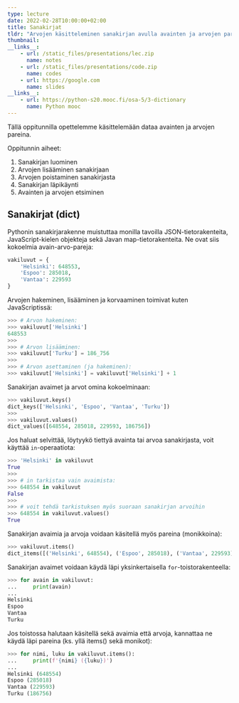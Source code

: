 ```yaml
---
type: lecture
date: 2022-02-28T10:00:00+02:00
title: Sanakirjat
tldr: "Arvojen käsitteleminen sanakirjan avulla avainten ja arvojen pareina."
thumbnail: 
__links__: 
    - url: /static_files/presentations/lec.zip
      name: notes
    - url: /static_files/presentations/code.zip
      name: codes
    - url: https://google.com
      name: slides
__links__:
    - url: https://python-s20.mooc.fi/osa-5/3-dictionary
      name: Python mooc
---
```


Tällä oppitunnilla opettelemme käsittelemään dataa avainten ja arvojen pareina.

Oppitunnin aiheet:

1. Sanakirjan luominen
1. Arvojen lisääminen sanakirjaan
1. Arvojen poistaminen sanakirjasta
1. Sanakirjan läpikäynti
1. Avainten ja arvojen etsiminen

## Sanakirjat (dict)

Pythonin sanakirjarakenne muistuttaa monilla tavoilla JSON-tietorakenteita, JavaScript-kielen objekteja sekä Javan map-tietorakenteita. Ne ovat siis kokoelmia avain-arvo-pareja:

```python
vakiluvut = {
    'Helsinki': 648553,
    'Espoo': 285018,
    'Vantaa': 229593
}
```

Arvojen hakeminen, lisääminen ja korvaaminen toimivat kuten JavaScriptissä:

```python
>>> # Arvon hakeminen:
>>> vakiluvut['Helsinki']
648553
>>> 
>>> # Arvon lisääminen:
>>> vakiluvut['Turku'] = 186_756
>>>
>>> # Arvon asettaminen (ja hakeminen):
>>> vakiluvut['Helsinki'] = vakiluvut['Helsinki'] + 1
```

Sanakirjan avaimet ja arvot omina kokoelminaan:

```python
>>> vakiluvut.keys()
dict_keys(['Helsinki', 'Espoo', 'Vantaa', 'Turku'])
>>>
>>> vakiluvut.values()
dict_values([648554, 285018, 229593, 186756])
```

Jos haluat selvittää, löytyykö tiettyä avainta tai arvoa sanakirjasta, voit käyttää `in`-operaatiota:

```python
>>> 'Helsinki' in vakiluvut
True
>>>
>>> # in tarkistaa vain avaimista:
>>> 648554 in vakiluvut
False
>>> 
>>> # voit tehdä tarkistuksen myös suoraan sanakirjan arvoihin
>>> 648554 in vakiluvut.values()
True

```

Sanakirjan avaimia ja arvoja voidaan käsitellä myös pareina (monikkoina):

```python
>>> vakiluvut.items()
dict_items([('Helsinki', 648554), ('Espoo', 285018), ('Vantaa', 229593), ('Turku', 186756)])
```

Sanakirjan avaimet voidaan käydä läpi yksinkertaisella `for`-toistorakenteella:

```python
>>> for avain in vakiluvut:
...     print(avain)
... 
Helsinki
Espoo
Vantaa
Turku
```

Jos toistossa halutaan käsitellä sekä avaimia että arvoja, kannattaa ne käydä läpi pareina (ks. yllä items() sekä monikot):

```python
>>> for nimi, luku in vakiluvut.items():
...     print(f'{nimi} ({luku})')
... 
Helsinki (648554)
Espoo (285018)
Vantaa (229593)
Turku (186756)
```

